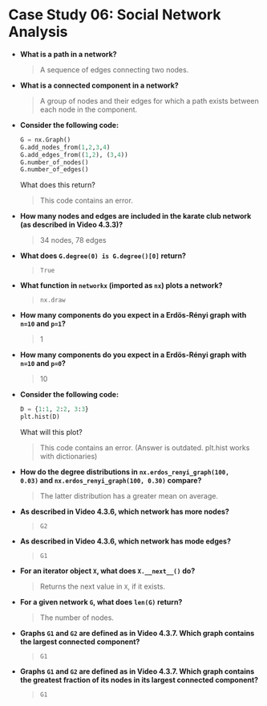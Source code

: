 # Case Study 06: Social Network Analysis

- **What is a path in a network?**
	> A sequence of edges connecting two nodes.

- **What is a connected component in a network?**
	> A group of nodes and their edges for which a path exists between each node in the component.

- **Consider the following code:**
	```python
	G = nx.Graph()
	G.add_nodes_from(1,2,3,4)
	G.add_edges_from((1,2), (3,4))
	G.number_of_nodes()
	G.number_of_edges()
	```
	What does this return?
	> This code contains an error.

- **How many nodes and edges are included in the karate club network (as described in Video 4.3.3)?**
	> 34 nodes, 78 edges

- **What does `G.degree(0) is G.degree()[0]` return?**
	> `True`

- **What function in `networkx` (imported as `nx`) plots a network?**
	>`nx.draw`

- **How many components do you expect in a Erdös-Rényi graph with `n=10` and `p=1`?**
	> 1

- **How many components do you expect in a Erdös-Rényi graph with `n=10` and `p=0`?**
	> 10

- **Consider the following code:**
	```python
	D = {1:1, 2:2, 3:3}
	plt.hist(D)
	```
	What will this plot?
	> This code contains an error. (Answer is outdated. plt.hist works with dictionaries)

- **How do the degree distributions in `nx.erdos_renyi_graph(100, 0.03)` and `nx.erdos_renyi_graph(100, 0.30)` compare?**
	> The latter distribution has a greater mean on average.

- **As described in Video 4.3.6, which network has more nodes?**
	> `G2`

- **As described in Video 4.3.6, which network has mode edges?**
	> `G1`

- **For an iterator object `X`, what does `X.__next__()` do?**
	> Returns the next value in `X`, if it exists.

- **For a given network `G`, what does `len(G)` return?**
	> The number of nodes.

- **Graphs `G1` and `G2` are defined as in Video 4.3.7. Which graph contains the largest connected component?**
	> `G1`

- **Graphs `G1` and `G2` are defined as in Video 4.3.7. Which graph contains the greatest fraction of its nodes in its largest connected component?**
	> `G1`
